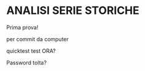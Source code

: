 # ANALISI SERIE STORICHE

Prima prova!

per commit da computer

quicktest
test
ORA?

Password tolta?